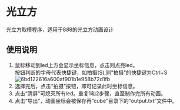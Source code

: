 # 光立方
光立方取模程序，适用于8*8*8的光立方动画设计

## 使用说明  
1. 鼠标移动到led上方会显示坐标信息，点击则点亮led。  
按钮判断的字母代表快捷键，如拍摄(S),则"拍摄"的快捷键为Ctrl+S  
![6bd122616a600af901b1e958b72d1fb](https://user-images.githubusercontent.com/78804251/210315698-a002c113-c7b4-43d9-9ba0-1c87a31d7d27.png)  
2. 选择完后，点击“拍摄”按钮，即可记录此时坐标信息。  
3. 点击“清屏”可熄灭所有led。重复1和2步骤，直至制作完所有动画。  
4. 点击“导出”，动画坐标会被保存再“cube”目录下的“output.txt”文件中。
